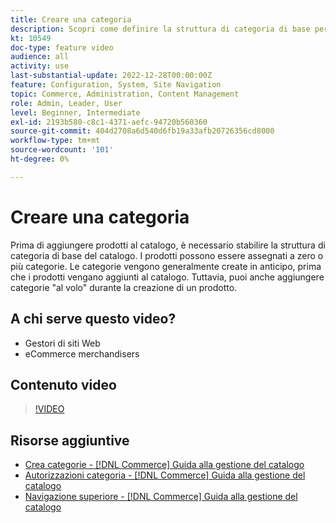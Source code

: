 ```yaml
---
title: Creare una categoria
description: Scopri come definire la struttura di categoria di base per il catalogo dei prodotti.
kt: 10549
doc-type: feature video
audience: all
activity: use
last-substantial-update: 2022-12-28T00:00:00Z
feature: Configuration, System, Site Navigation
topic: Commerce, Administration, Content Management
role: Admin, Leader, User
level: Beginner, Intermediate
exl-id: 2193b580-c8c1-4371-aefc-94720b560360
source-git-commit: 404d2708a6d540d6fb19a33afb20726356cd8000
workflow-type: tm+mt
source-wordcount: '101'
ht-degree: 0%

---
```


# Creare una categoria

Prima di aggiungere prodotti al catalogo, è necessario stabilire la struttura di categoria di base del catalogo. I prodotti possono essere assegnati a zero o più categorie. Le categorie vengono generalmente create in anticipo, prima che i prodotti vengano aggiunti al catalogo. Tuttavia, puoi anche aggiungere categorie &quot;al volo&quot; durante la creazione di un prodotto.

## A chi serve questo video?

- Gestori di siti Web
- eCommerce merchandisers

## Contenuto video

>[!VIDEO](https://video.tv.adobe.com/v/3410135?quality=12&learn=on&captions=ita)

## Risorse aggiuntive

- [Crea categorie - [!DNL Commerce] Guida alla gestione del catalogo](https://experienceleague.adobe.com/docs/commerce-admin/catalog/categories/create/category-create.html?lang=it)
- [Autorizzazioni categoria - [!DNL Commerce] Guida alla gestione del catalogo](https://experienceleague.adobe.com/docs/commerce-admin/catalog/categories/category-permissions.html?lang=it)
- [Navigazione superiore - [!DNL Commerce] Guida alla gestione del catalogo](https://experienceleague.adobe.com/docs/commerce-admin/catalog/catalog/navigation/navigation-top.html?lang=it)
